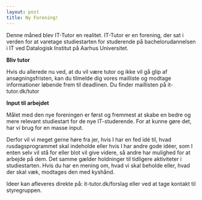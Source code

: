 ```yaml
---
layout: post
title: Ny Forening!
---
```


Denne måned blev IT-Tutor en realitet. IT-Tutor er en forening, der sat i verden for at varetage studiestarten for studerende på bachelorudannelsen i IT ved Datalogisk Institut på Aarhus Universitet.

**Bliv tutor**

Hvis du allerede nu ved, at du vil være tutor og ikke vil gå glip af ansøgningsfristen, kan du tilmelde dig vores mailliste og modtage informationer løbende frem til deadlinen. Du finder maillisten på it-tutor.dk/tutor 


**Input til arbejdet**

Målet med den nye foreningen er først og fremmest at skabe en bedre og mere relevant studiestart for de nye IT-studerende. For at kunne gøre det, har vi brug for en masse input. 

Derfor vil vi meget gerne høre fra jer, hvis I har en fed idé til, hvad rusdagsprogrammet skal indeholde eller hvis I har andre gode idéer, som I enten selv vil stå for eller blot vil give videre, så andre har mulighed for at arbejde på dem. Det samme gælder holdninger til tidligere aktiviteter i studiestarten. Hvis du har en mening om, hvad vi skal beholde eller, hvad der skal væk, modtages den med kyshånd.


Ideer kan afleveres direkte på: it-tutor.dk/forslag eller ved at tage kontakt til styregruppen.
